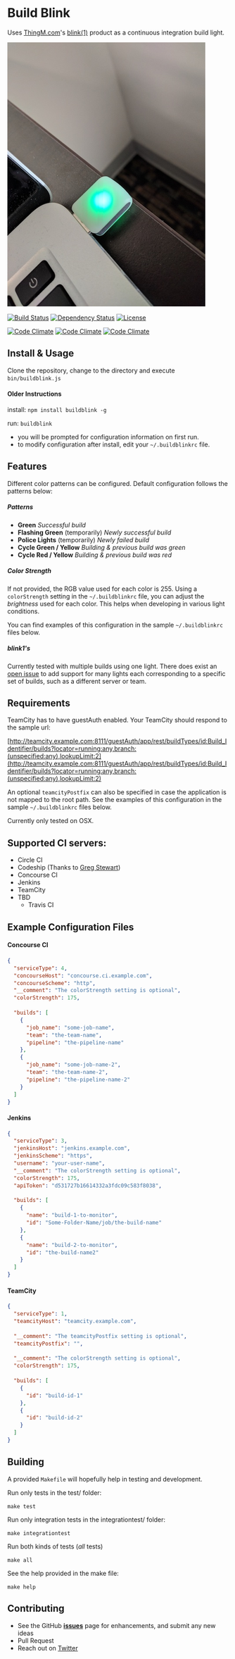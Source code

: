 Build Blink
====================
Uses [ThingM.com](http://thingm.com/)'s  [blink(1)](http://blink1.thingm.com/) product as a continuous integration build light.

![Build notification light](https://raw.githubusercontent.com/cgorshing/BuildBlink/master/build-notification.jpg)

[![Build Status](https://travis-ci.org/cgorshing/BuildBlink.png?branch=master)](https://travis-ci.org/cgorshing/BuildBlink)
[![Dependency Status](https://gemnasium.com/cgorshing/BuildBlink.svg)](https://gemnasium.com/cgorshing/BuildBlink)
[![License](https://img.shields.io/hexpm/l/plug.svg)](https://img.shields.io/hexpm/l/plug.svg)

[![Code Climate](https://img.shields.io/codeclimate/github/cgorshing/BuildBlink.svg)](https://img.shields.io/codeclimate/github/cgorshing/BuildBlink.svg)
[![Code Climate](https://img.shields.io/codeclimate/coverage/github/cgorshing/BuildBlink.svg)](https://img.shields.io/codeclimate/coverage/github/cgorshing/BuilBlink.svg)
[![Code Climate](https://img.shields.io/codeclimate/issues/github/cgorshing/BuildBlink.svg)](https://img.shields.io/codeclimate/issues/github/cgorshing/BuildBlink.svg)


Install & Usage
---------------
Clone the repository, change to the directory and execute `bin/buildblink.js`

#### Older Instructions
install:
`npm install buildblink -g`

run:
`buildblink`

* you will be prompted for configuration information on first run.
* to modify configuration after install, edit your `~/.buildblinkrc` file.


Features
----------
Different color patterns can be configured.  Default configuration follows the patterns below:

##### Patterns
* **Green** *Successful build*
* **Flashing Green** (temporarily) *Newly successful build*
* **Police Lights** (temporarily)   *Newly failed build*
* **Cycle Green / Yellow**   *Building & previous build was green*
* **Cycle Red / Yellow**   *Building & previous build was red*

##### Color Strength
If not provided, the RGB value used for each color is 255. Using a `colorStrength` setting in the `~/.buildblinkrc` file, you can adjust the _brightness_ used for each color. This helps when developing in various light conditions.

You can find examples of this configuration in the sample `~/.buildblinkrc` files below.

##### blink1's
Currently tested with multiple builds using one light. There does exist an [open issue](https://github.com/cgorshing/BuildBlink/issues/1) to add support for many lights each corresponding to a specific set of builds, such as a different server or team.

Requirements
------------

TeamCity has to have guestAuth enabled. Your TeamCity should respond to the sample url:

[http://teamcity.example.com:8111/guestAuth/app/rest/buildTypes/id:Build_Identifier/builds?locator=running:any,branch:(unspecified:any),lookupLimit:2](http://teamcity.example.com:8111/guestAuth/app/rest/buildTypes/id:Build_Identifier/builds?locator=running:any,branch:(unspecified:any),lookupLimit:2)

An optional `teamcityPostfix` can also be specified in case the application is not mapped to the root path. See the examples of this configuration in the sample `~/.buildblinkrc` files below.

Currently only tested on OSX.

Supported CI servers:
----------------------
* Circle CI
* Codeship (Thanks to [Greg Stewart](https://github.com/gregstewart))
* Concourse CI
* Jenkins
* TeamCity
* TBD
    * Travis CI

Example Configuration Files
---------------------------
#### Concourse CI
```json
{
  "serviceType": 4,
  "concourseHost": "concourse.ci.example.com",
  "concourseScheme": "http",
  "__comment": "The colorStrength setting is optional",
  "colorStrength": 175,

  "builds": [
    {
      "job_name": "some-job-name",
      "team": "the-team-name",
      "pipeline": "the-pipeline-name"
    },
    {
      "job_name": "some-job-name-2",
      "team": "the-team-name-2",
      "pipeline": "the-pipeline-name-2"
    }
  ]
}
```

#### Jenkins
```json
{
  "serviceType": 3,
  "jenkinsHost": "jenkins.example.com",
  "jenkinsScheme": "https",
  "username": "your-user-name",
  "__comment": "The colorStrength setting is optional",
  "colorStrength": 175,
  "apiToken": "d531727b16614332a3fdc09c583f8038",

  "builds": [
    {
      "name": "build-1-to-monitor",
      "id": "Some-Folder-Name/job/the-build-name"
    },
    {
      "name": "build-2-to-monitor",
      "id": "the-build-name2"
    }
  ]
}
```

#### TeamCity
```json
{
  "serviceType": 1,
  "teamcityHost": "teamcity.example.com",

  "__comment": "The teamcityPostfix setting is optional",
  "teamcityPostfix": "",

  "__comment": "The colorStrength setting is optional",
  "colorStrength": 175,

  "builds": [
    {
      "id": "build-id-1"
    },
    {
      "id": "build-id-2"
    }
  ]
}
```

Building
--------
A provided `Makefile` will hopefully help in testing and development.

Run only tests in the test/ folder:
```
make test
```

Run only integration tests in the integrationtest/ folder:
```
make integrationtest
```

Run both kinds of tests (_all_ tests)
```
make all
```

See the help provided in the make file:
```
make help
```

Contributing
------------
* See the GitHub [**issues**](https://github.com/cgorshing/buildblink/issues?labels=enhancement&state=open) page for enhancements, and submit any new ideas
* Pull Request
* Reach out on [Twitter](https://twitter.com/cgorshing)
